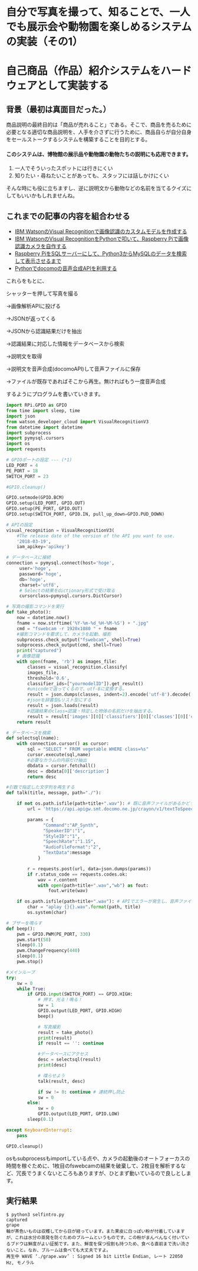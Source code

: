 # 自分で写真を撮って、知ることで、一人でも展示会や動物園を楽しめるシステムの実装（その1）

# 自己商品（作品）紹介システムをハードウェアとして実装する 

## 背景（最初は真面目だった。）

商品説明の最終目的は「商品が売れること」である。そこで、商品を売るために必要となる適切な商品説明を、人手を介さずに行うために、商品自らが自分自身をセールストークするシステムを構築することを目的とする。

#### このシステムは、博物館の展示品や動物園の動物たちの説明にも応用できます。

1. 一人でそういったスポットには行きにくい
2. 知りたい・尋ねたいことがあっても、スタッフには話しかけにくい

そんな時にも役に立ちますし、逆に説明文から動物などの名前を当てるクイズにしてもいいかもしれませんね。

## これまでの記事の内容を組合わせる

- [IBM WatsonのVisual Recognitionで画像認識のカスタムモデルを作成する](https://qiita.com/p3ishnm2/items/dbb11403ba3ee9b84a6f)
- [IBM WatsonのVisual RecognitionをPythonで叩いて、Raspberry Piで画像認識カメラを自作する](https://qiita.com/p3ishnm2/items/c470866369bf5e3c1e81)
- [Raspberry PiをSQLサーバーにして、Python3からMySQLのデータを検索して表示させるまで](https://qiita.com/p3ishnm2/items/078d8d7a47ee3b7abc31)
- [Pythonでdocomoの音声合成APIを利用する](https://qiita.com/p3ishnm2/items/618d112babaa9cc3395d)

これらをもとに、

シャッターを押して写真を撮る

→画像解析APIに投げる

→JSONが返ってくる

→JSONから認識結果だけを抽出

→認識結果に対応した情報をデータベースから検索

→説明文を取得

→説明文を音声合成(docomoAPI)して音声ファイルに保存

→ファイルが既存であればそこから再生。無ければもう一度音声合成

するようにプログラムを書いていきます。

```python
import RPi.GPIO as GPIO
from time import sleep, time
import json
from watson_developer_cloud import VisualRecognitionV3
from datetime import datetime
import subprocess
import pymysql.cursors
import os
import requests

# GPIOポートの設定 --- (*1)
LED_PORT = 4
PE_PORT = 18
SWITCH_PORT = 23

#GPIO.cleanup()

GPIO.setmode(GPIO.BCM)
GPIO.setup(LED_PORT, GPIO.OUT)
GPIO.setup(PE_PORT, GPIO.OUT)
GPIO.setup(SWITCH_PORT, GPIO.IN, pull_up_down=GPIO.PUD_DOWN)

# APIの設定
visual_recognition = VisualRecognitionV3(
    #The release date of the version of the API you want to use.
    '2018-03-19',
    iam_apikey='apikey')

# データベースに接続
connection = pymysql.connect(host='hoge',
     user='hoge',
     password='hoge',
     db='hoge',
     charset='utf8',
     # Selectの結果をdictionary形式で受け取る
     cursorclass=pymysql.cursors.DictCursor)

# 写真の撮影コマンドを実行
def take_photo():
    now = datetime.now()
    fname = now.strftime('%Y-%m-%d_%H-%M-%S') + ".jpg"
    cmd = "fswebcam -r 1920x1080 " + fname
    #撮影コマンドを要求して、カメラを起動、撮影
    subprocess.check_output("fswebcam", shell=True)
    subprocess.check_output(cmd, shell=True)
    print("captured")
    # 画像認識
    with open(fname, 'rb') as images_file:
        classes = visual_recognition.classify(
        images_file,
        threshold='0.6',
        classifier_ids=["yourmodelID"]).get_result()
        #unicodeで返ってくるので、utf-8に変換する。
        result = json.dumps(classes, indent=2).encode('utf-8').decode('unicode_escape')
        #jsonを辞書型&リスト型にする
        result = json.loads(result)
        #認識結果のclass=認識・特定した物体の名前だけを抽出する。
        result = result['images'][0]['classifiers'][0]['classes'][0]['class']
    return result

# データベースを検索
def selectsql(name):
    with connection.cursor() as cursor:
        sql = "SELECT * FROM vegetable WHERE class=%s"
        cursor.execute(sql,name)
        #必要なカラムの内容だけ抽出 
        dbdata = cursor.fetchall()
        desc = dbdata[0]['description']
        return desc

#引数で指定した文字列を再生する
def talk(title, message, path="./"):

    if not os.path.isfile(path+title+".wav"): # 既に音声ファイルがあるかどうかを確認する
        url = 'https://api.apigw.smt.docomo.ne.jp/crayon/v1/textToSpeech?APIKEY='+'apikey2'

        params = {
              "Command":"AP_Synth",
              "SpeakerID":"1",
              "StyleID":"1",
              "SpeechRate":"1.15",
              "AudioFileFormat":"2",
              "TextData":message
            }

        r = requests.post(url, data=json.dumps(params))
        if r.status_code == requests.codes.ok:
            wav = r.content
            with open(path+title+".wav","wb") as fout:
                fout.write(wav)

    if os.path.isfile(path+title+".wav"): # APIでエラーが発生し、音声ファイルが生成されないときのため
        char = "aplay {}{}.wav".format(path, title)
        os.system(char)

# ブザーを鳴らす
def beep():
    pwm = GPIO.PWM(PE_PORT, 330)
    pwm.start(50)
    sleep(0.1)
    pwm.ChangeFrequency(440)
    sleep(0.1)
    pwm.stop()

#メインループ
try:
    sw = 0
    while True:
        if GPIO.input(SWITCH_PORT) == GPIO.HIGH:
        	# 押す、光る！鳴る！
            sw = 1
            GPIO.output(LED_PORT, GPIO.HIGH)
            beep()

            # 写真撮影
            result = take_photo()
            print(result)
            if result == '': continue

            #データベースにアクセス
            desc = selectsql(result)
            print(desc)

            # 喋らせよう
            talk(result, desc)

            if sw != 0: continue # 連続押し防止
            sw = 0
        else:
            sw = 0
            GPIO.output(LED_PORT, GPIO.LOW)
        sleep(0.1)

except KeyboardInterrupt:
    pass

GPIO.cleanup()

```

osもsubprocessもimportしている点や、カメラの起動後のオートフォーカスの時間を稼ぐために、1枚目のfswebcamの結果を破棄して、2枚目を解析するなど、冗長でうまくないところもありますが、ひとまず動いているので良しとします。

## 実行結果

```
$ python3 selfintro.py
captured
grape
軸が茶色いものは収穫してから日が経っています。また果皮に白っぽい粉が付着していますが、これは水分の蒸発を防ぐためのブルームというものです。この粉がまんべんなく付いているブドウは鮮度がよい証拠です。また、鮮度を保つ役割も持つため、食べる直前まで洗い流さないこと。なお、ブルームは食べても大丈夫ですよ。
再生中 WAVE ‘./grape.wav’ : Signed 16 bit Little Endian, レート 22050 Hz, モノラル
```

